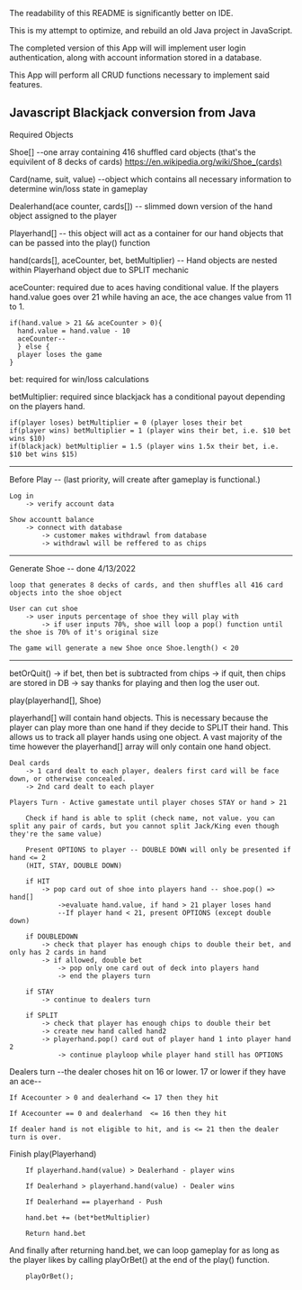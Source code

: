 The readability of this README is significantly better on IDE.


This is my attempt to optimize, and rebuild an old Java project in JavaScript.

The completed version of this App will will implement user login authentication, along with account information stored in a database.

This App will perform all CRUD functions necessary to implement said features. 





Javascript Blackjack conversion from Java
-------------------------------------------------------
Required Objects

 Shoe[] --one array containing 416 shuffled card objects (that's the equivilent of 8 decks of cards) https://en.wikipedia.org/wiki/Shoe_(cards)
 
 Card(name, suit, value) --object which contains all necessary information to determine win/loss state in gameplay

 Dealerhand(ace counter, cards[]) -- slimmed down version of the hand object assigned to the player

 Playerhand[] -- this object will act as a container for our hand objects that can be passed into the play() function 
 
 hand(cards[], aceCounter, bet, betMultiplier) -- Hand objects are nested within Playerhand object due to SPLIT mechanic

  aceCounter: required due to aces having conditional value. If the players hand.value goes over 21 while having an ace, the ace changes value from 11   to 1. 
    
    if(hand.value > 21 && aceCounter > 0){
      hand.value = hand.value - 10
      aceCounter--
      } else {
      player loses the game
    }
  
  bet: required for win/loss calculations
  
  betMultiplier: required since blackjack has a conditional payout depending on the players hand.
  
    if(player loses) betMultiplier = 0 (player loses their bet
    if(player wins) betMultiplier = 1 (player wins their bet, i.e. $10 bet wins $10)
    if(blackjack) betMultiplier = 1.5 (player wins 1.5x their bet, i.e. $10 bet wins $15)
  

------------------------------------------------------------------------------------------------------------------------------------------------------------

Before Play -- (last priority, will create after gameplay is functional.)

    Log in
        -> verify account data

    Show accountt balance
        -> connect with database 
            -> customer makes withdrawl from database 
            -> withdrawl will be reffered to as chips
------------------------------------------------------------------------------------------------------------------------------------------------------------
Generate Shoe -- done 4/13/2022

    loop that generates 8 decks of cards, and then shuffles all 416 card objects into the shoe object

    User can cut shoe
        -> user inputs percentage of shoe they will play with
            -> if user inputs 70%, shoe will loop a pop() function until the shoe is 70% of it's original size

    The game will generate a new Shoe once Shoe.length() < 20
------------------------------------------------------------------------------------------------------------------------------------------------------------
    
betOrQuit()
    -> if bet,  then bet is subtracted from chips
    -> if quit, then chips are stored in DB
        -> say thanks for playing and then log the user out.

play(playerhand[], Shoe)

  playerhand[] will contain hand objects. This is necessary because the player can play more than one hand if they decide to SPLIT their hand.
  This allows us to track all player hands using one object. A vast majority of the time however the playerhand[] array will only contain one hand object.

    Deal cards
        -> 1 card dealt to each player, dealers first card will be face down, or otherwise concealed.
        -> 2nd card dealt to each player
    
    Players Turn - Active gamestate until player choses STAY or hand > 21
        
        Check if hand is able to split (check name, not value. you can split any pair of cards, but you cannot split Jack/King even though they're the same value)

        Present OPTIONS to player -- DOUBLE DOWN will only be presented if hand <= 2
        (HIT, STAY, DOUBLE DOWN) 

        if HIT
            -> pop card out of shoe into players hand -- shoe.pop() => hand[]
                ->evaluate hand.value, if hand > 21 player loses hand
                --If player hand < 21, present OPTIONS (except double down)
        
        if DOUBLEDOWN
            -> check that player has enough chips to double their bet, and only has 2 cards in hand
            -> if allowed, double bet 
                -> pop only one card out of deck into players hand
                -> end the players turn
        
        if STAY
            -> continue to dealers turn

        if SPLIT
            -> check that player has enough chips to double their bet
            -> create new hand called hand2
            -> playerhand.pop() card out of player hand 1 into player hand 2
                -> continue playloop while player hand still has OPTIONS
    
Dealers turn --the dealer choses hit on 16 or lower. 17 or lower if they have an ace--

    If Acecounter > 0 and dealerhand <= 17 then they hit
    
    If Acecounter == 0 and dealerhand  <= 16 then they hit

    If dealer hand is not eligible to hit, and is <= 21 then the dealer turn is over.

Finish play(Playerhand)

        If playerhand.hand(value) > Dealerhand - player wins

        If Dealerhand > playerhand.hand(value) - Dealer wins

        If Dealerhand == playerhand - Push

        hand.bet += (bet*betMultiplier)

        Return hand.bet
        
And finally after returning hand.bet, we can loop gameplay for as long as the player likes by calling playOrBet() at the end of the play() function.

        playOrBet();
        
        
        
        
